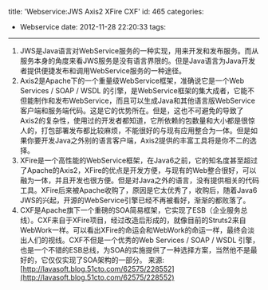 title: 'Webservice:JWS Axis2 XFire CXF'
id: 465
categories:
  - Webservice
date: 2012-11-28 22:20:33
tags:
---

1.  JWS是Java语言对WebService服务的一种实现，用来开发和发布服务。而从服务本身的角度来看JWS服务是没有语言界限的。但是Java语言为Java开发者提供便捷发布和调用WebService服务的一种途径。<!--more-->
2.  Axis2是Apache下的一个重量级WebService框架，准确说它是一个Web Services / SOAP / WSDL 的引擎，是WebService框架的集大成者，它能不但能制作和发布WebService，而且可以生成Java和其他语言版WebService客户端和服务端代码。这是它的优势所在。但是，这也不可避免的导致了Axis2的复杂性，使用过的开发者都知道，它所依赖的包数量和大小都是很惊人的，打包部署发布都比较麻烦，不能很好的与现有应用整合为一体。但是如果你要开发Java之外别的语言客户端，Axis2提供的丰富工具将是你不二的选择。
3.  XFire是一个高性能的WebService框架，在Java6之前，它的知名度甚至超过了Apache的Axis2，XFire的优点是开发方便，与现有的Web整合很好，可以融为一体，并且开发也很方便。但是对Java之外的语言，没有提供相关的代码工具。XFire后来被Apache收购了，原因是它太优秀了，收购后，随着Java6 JWS的兴起，开源的WebService引擎已经不再被看好，渐渐的都败落了。
4.  CXF是Apache旗下一个重磅的SOA简易框架，它实现了ESB（企业服务总线）。CXF来自于XFire项目，经过改造后形成的，就像目前的Struts2来自WebWork一样。可以看出XFire的命运会和WebWork的命运一样，最终会淡出人们的视线。CXF不但是一个优秀的Web Services / SOAP / WSDL 引擎，也是一个不错的ESB总线，为SOA的实施提供了一种选择方案，当然他不是最好的，它仅仅实现了SOA架构的一部分。
来源:[http://lavasoft.blog.51cto.com/62575/228552](http://lavasoft.blog.51cto.com/62575/228552)
